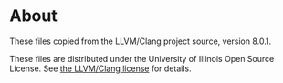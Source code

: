 # About

These files copied from the LLVM/Clang project source, version 8.0.1.

These files are distributed under the University of Illinois Open Source License. See [the LLVM/Clang license](../../../COPYING/COPYING.llvm.clang.old) for details.
